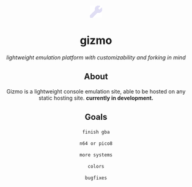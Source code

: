 <div align="center">
  <img src="https://github.com/capr1tus/gizmo/blob/main/data/logo.png">
  <h1>gizmo</h1>
  <i>lightweight emulation platform with customizability and forking in mind</i>
</br>


## About
Gizmo is a lightweight console emulation site, able to be hosted on any static hosting site. **currently in development.**

## Goals
```
finish gba
```
```
n64 or pico8
```
```
more systems
```
```
colors
```
```
bugfixes
```
</div>
